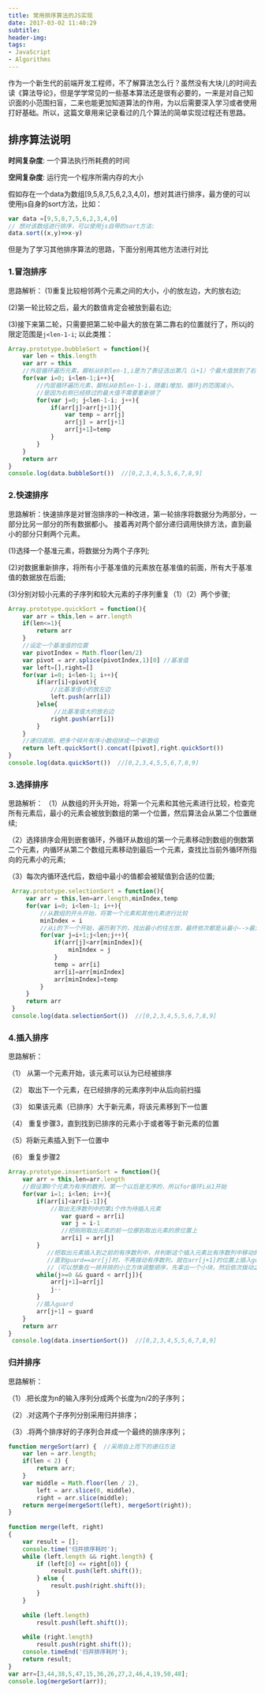 ```yaml
---
title: 常用排序算法的JS实现
date: 2017-03-02 11:40:29
subtitle:
header-img:
tags:
- JavaScript
- Algorithms
---
```

作为一个新生代的前端开发工程师，不了解算法怎么行？虽然没有大块儿的时间去读《算法导论》，但是学学常见的一些基本算法还是很有必要的，一来是对自己知识面的小范围扫盲，二来也能更加知道算法的作用，为以后需要深入学习或者使用打好基础。所以，这篇文章用来记录看过的几个算法的简单实现过程还有思路。

## 排序算法说明

**时间复杂度**: 一个算法执行所耗费的时间

**空间复杂度**: 运行完一个程序所需内存的大小

假如存在一个data为数组[9,5,8,7,5,6,2,3,4,0]，想对其进行排序，最方便的可以使用js自身的sort方法，比如：
```js
var data =[9,5,8,7,5,6,2,3,4,0]
// 想对该数组进行排序，可以使用js自带的sort方法:
data.sort((x,y)=>x-y)
```
但是为了学习其他排序算法的思路，下面分别用其他方法进行对比
### 1.冒泡排序
思路解析：
(1)重复比较相邻两个元素之间的大小，小的放左边，大的放右边;

(2)第一轮比较之后，最大的数值肯定会被放到最右边;

(3)接下来第二轮，只需要把第二轮中最大的放在第二靠右的位置就行了，所以j的限定范围是`j<len-1-i`;
以此类推：
```js
Array.prototype.bubbleSort = function(){
    var len = this.length
    var arr = this
    //外层循环遍历元素，脚标从0到len-1,i是为了表征选出第几（i+1）个最大值放到了右侧
    for(var i=0; i<len-1;i++){
        //内层循环遍历元素，脚标从0到len-1-i，随着i增加，循环j的范围减小，
        //是因为右侧已经排过的最大值不需要重新排了
        for(var j=0; j<len-1-i; j++){
            if(arr[j]>arr[j+1]){
                var temp = arr[j]
                arr[j] = arr[j+1]
                arr[j+1]=temp
            }
        }
    }
    return arr
}
console.log(data.bubbleSort())  //[0,2,3,4,5,5,6,7,8,9]
```
### 2.快速排序
思路解析：快速排序是对冒泡排序的一种改进，第一轮排序将数据分为两部分，一部分比另一部分的所有数据都小。
接着再对两个部分递归调用快排方法，直到最小的部分只剩两个元素。

(1)选择一个基准元素，将数据分为两个子序列;

(2)对数据重新排序，将所有小于基准值的元素放在基准值的前面，所有大于基准值的数据放在后面;

(3)分别对较小元素的子序列和较大元素的子序列重复（1）（2）两个步骤;
```js
Array.prototype.quickSort = function(){
    var arr = this,len = arr.length
    if(len<=1){
        return arr
    }
    //设定一个基准值的位置
    var pivotIndex = Math.floor(len/2)
    var pivot = arr.splice(pivotIndex,1)[0] //基准值
    var left=[],right=[]
    for(var i=0; i<len-1; i++){
        if(arr[i]<pivot){
            //比基准值小的放左边
            left.push(arr[i])
        }else{
             //比基准值大的放右边
            right.push(arr[i])
        }
    }
    //递归调用，把多个碎片有序小数组拼成一个新数组
    return left.quickSort().concat([pivot],right.quickSort())
}
console.log(data.quickSort())  //[0,2,3,4,5,5,6,7,8,9]
```
### 3.选择排序
思路解析：
（1）从数组的开头开始，将第一个元素和其他元素进行比较，检查完所有元素后，最小的元素会被放到数组的第一个位置，然后算法会从第二个位置继续;

（2）选择排序会用到嵌套循环，外循环从数组的第一个元素移动到数组的倒数第二个元素，内循环从第二个数组元素移动到最后一个元素，查找比当前外循环所指向的元素小的元素;

（3）每次内循环迭代后，数组中最小的值都会被赋值到合适的位置;
```js
 Array.prototype.selectionSort = function(){
     var arr = this,len=arr.length,minIndex,temp
     for(var i=0; i<len-1; i++){
         //从数组的开头开始，将第一个元素和其他元素进行比较
         minIndex = i
         //从i的下一个开始，遍历剩下的，找出最小的往左放，最终依次都是从最小-->最大，实现排序
         for(var j=i+1;j<len;j++){
             if(arr[j]<arr[minIndex]){
                 minIndex = j
             }
             temp = arr[i]
             arr[i]=arr[minIndex]
             arr[minIndex]=temp
         }
     }
     return arr
 }
 console.log(data.selectionSort())  //[0,2,3,4,5,5,6,7,8,9]
```
### 4.插入排序
思路解析：

 （1） 从第一个元素开始，该元素可以认为已经被排序

 （2） 取出下一个元素，在已经排序的元素序列中从后向前扫描

 （3） 如果该元素（已排序）大于新元素，将该元素移到下一位置

 （4） 重复步骤3，直到找到已排序的元素小于或者等于新元素的位置

 （5）将新元素插入到下一位置中

 （6） 重复步骤2
 ```js
 Array.prototype.insertionSort = function(){
     var arr = this,len=arr.length
     //假设第0个元素为有序的数列，第一个以后是无序的，所以for循环i从1开始
     for(var i=1; i<len; i++){
         if(arr[i]<arr[i-1]){
             //取出无序数列中的第i个作为待插入元素
                var guard = arr[i]
                var j = i-1
                //把刚刚取出元素的前一位挪到取出元素的原位置上
                arr[i] = arr[j]
         }
            //把取出元素插入到之前的有序数列中，并判断这个插入元素比有序数列中移动的数小，
            //直到guard==arr[j]时，不再拨动有序数列，就在arr[j+1]的位置上插入guard。
            //（可以想象在一排并排的小立方体调整顺序，先拿出一个小块，然后依次拨动之前的，为小块腾出位置插入）
         while(j>=0 && guard < arr[j]){
             arr[j+1]=arr[j]
             j--
         }
         //插入guard
         arr[j+1] = guard
     }
     return arr
 }
  console.log(data.insertionSort())  //[0,2,3,4,5,5,6,7,8,9]
 ```
### 归并排序

思路解析：

（1）.把长度为n的输入序列分成两个长度为n/2的子序列；

（2）.对这两个子序列分别采用归并排序；

（3）.将两个排序好的子序列合并成一个最终的排序序列；
```js
function mergeSort(arr) {  //采用自上而下的递归方法
    var len = arr.length;
    if(len < 2) {
        return arr;
    }
    var middle = Math.floor(len / 2),
        left = arr.slice(0, middle),
        right = arr.slice(middle);
    return merge(mergeSort(left), mergeSort(right));
}
 
function merge(left, right)
{
    var result = [];
    console.time('归并排序耗时');
    while (left.length && right.length) {
        if (left[0] <= right[0]) {
            result.push(left.shift());
        } else {
            result.push(right.shift());
        }
    }
 
    while (left.length)
        result.push(left.shift());
 
    while (right.length)
        result.push(right.shift());
    console.timeEnd('归并排序耗时');
    return result;
}
var arr=[3,44,38,5,47,15,36,26,27,2,46,4,19,50,48];
console.log(mergeSort(arr));
```


